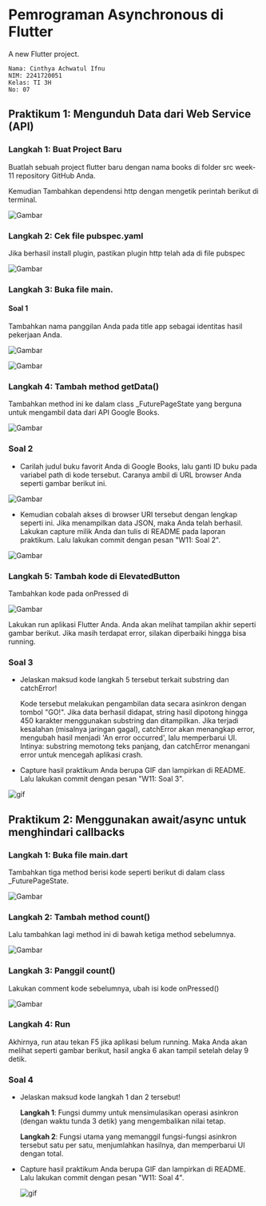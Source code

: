 # Pemrograman Asynchronous di Flutter
A new Flutter project.

    Nama: Cinthya Achwatul Ifnu
    NIM: 2241720051
    Kelas: TI 3H
    No: 07

## Praktikum 1: Mengunduh Data dari Web Service (API)
### Langkah 1: Buat Project Baru
Buatlah sebuah project flutter baru dengan nama books di folder src week-11 repository GitHub Anda.

Kemudian Tambahkan dependensi http dengan mengetik perintah berikut di terminal.

![Gambar](images/P1.1.png)
<br>

### Langkah 2: Cek file pubspec.yaml
Jika berhasil install plugin, pastikan plugin http telah ada di file pubspec

![Gambar](images/P1.2.png)
<br>

### Langkah 3: Buka file main.

#### Soal 1
Tambahkan nama panggilan Anda pada title app sebagai identitas hasil pekerjaan Anda.

![Gambar](images/P1.3.1.png)
<br>

![Gambar](images/P1.3.png)
<br>

### Langkah 4: Tambah method getData()
Tambahkan method ini ke dalam class _FuturePageState yang berguna untuk mengambil data dari API Google Books.

![Gambar](images/P1.4.png)
<br>

### Soal 2
- Carilah judul buku favorit Anda di Google Books, lalu ganti ID buku pada variabel path di kode tersebut. Caranya ambil di URL browser Anda seperti gambar berikut ini.

![Gambar](images/P1.4.1.png)
<br>

- Kemudian cobalah akses di browser URI tersebut dengan lengkap seperti ini. Jika menampilkan data JSON, maka Anda telah berhasil. Lakukan capture milik Anda dan tulis di README pada laporan praktikum. Lalu lakukan commit dengan pesan "W11: Soal 2".

![Gambar](images/P1.4.2.png)
<br>

### Langkah 5: Tambah kode di ElevatedButton
Tambahkan kode pada onPressed di 

![Gambar](images/P1.5.png)
<br>

Lakukan run aplikasi Flutter Anda. Anda akan melihat tampilan akhir seperti gambar berikut. Jika masih terdapat error, silakan diperbaiki hingga bisa running.

### Soal 3
- Jelaskan maksud kode langkah 5 tersebut terkait substring dan catchError!

    Kode tersebut melakukan pengambilan data secara asinkron dengan tombol "GO!". Jika data berhasil didapat, string hasil dipotong hingga 450 karakter menggunakan substring dan ditampilkan. Jika terjadi kesalahan (misalnya jaringan gagal), catchError akan menangkap error, mengubah hasil menjadi 'An error occurred', lalu memperbarui UI. Intinya: substring memotong teks panjang, dan catchError menangani error untuk mencegah aplikasi crash.

- Capture hasil praktikum Anda berupa GIF dan lampirkan di README. Lalu lakukan commit dengan pesan "W11: Soal 3".

![gif](images/P1.6.gif)
<br>

## Praktikum 2: Menggunakan await/async untuk menghindari callbacks
### Langkah 1: Buka file main.dart
Tambahkan tiga method berisi kode seperti berikut di dalam class _FuturePageState.

![Gambar](images/P2.1.png)
<br>

### Langkah 2: Tambah method count()
Lalu tambahkan lagi method ini di bawah ketiga method sebelumnya.

![Gambar](images/P2.2.png)
<br>

### Langkah 3: Panggil count()
Lakukan comment kode sebelumnya, ubah isi kode onPressed()

![Gambar](images/P2.3.png)
<br>

### Langkah 4: Run
Akhirnya, run atau tekan F5 jika aplikasi belum running. Maka Anda akan melihat seperti gambar berikut, hasil angka 6 akan tampil setelah delay 9 detik.

### Soal 4
- Jelaskan maksud kode langkah 1 dan 2 tersebut!

    **Langkah 1**: Fungsi dummy untuk mensimulasikan operasi asinkron (dengan waktu tunda 3 detik) yang mengembalikan nilai tetap.

    **Langkah 2**: Fungsi utama yang memanggil fungsi-fungsi asinkron tersebut satu per satu, menjumlahkan hasilnya, dan memperbarui UI dengan total.

- Capture hasil praktikum Anda berupa GIF dan lampirkan di README. Lalu lakukan commit dengan pesan "W11: Soal 4".

    ![gif](images/P2.4.gif)
    <br>    